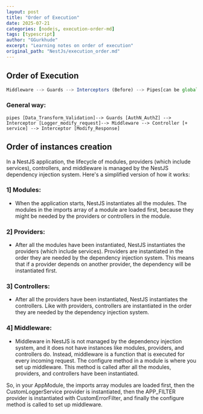 ```yaml
---
layout: post
title: "Order of Execution"
date: 2025-07-21
categories: [nodejs, execution-order-md]
tags: [typescript]
author: "GGurkhude"
excerpt: "Learning notes on order of execution"
original_path: "NestJs/execution_order.md"
---
```


## Order of Execution
```typescript
Middleware --> Guards --> Interceptors (Before) --> Pipes[can be global] --> Controller/Route Handler --> Interceptors (After) --> Exception Filters (can be any time)
```

### General way:
```
pipes [Data_Transform_Validation]--> Guards [AuthN_AuthZ] --> Interceptor [Logger_modify_request]--> Middleware --> Controller [+ service] --> Interceptor [Modify_Response]
```

## Order of instances creation

In a NestJS application, the lifecycle of modules, providers (which include services), controllers, and middleware is managed by the NestJS dependency injection system. Here's a simplified version of how it works:

### 1] Modules: 
- When the application starts, NestJS instantiates all the modules. The modules in the imports array of a module are loaded first, because they might be needed by the providers or controllers in the module.

### 2] Providers: 
- After all the modules have been instantiated, NestJS instantiates the providers (which include services). Providers are instantiated in the order they are needed by the dependency injection system. This means that if a provider depends on another provider, the dependency will be instantiated first.

### 3] Controllers: 
- After all the providers have been instantiated, NestJS instantiates the controllers. Like with providers, controllers are instantiated in the order they are needed by the dependency injection system.

### 4] Middleware:
-  Middleware in NestJS is not managed by the dependency injection system, and it does not have instances like modules, providers, and controllers do. Instead, middleware is a function that is executed for every incoming request. The configure method in a module is where you set up middleware. This method is called after all the modules, providers, and controllers have been instantiated.

So, in your AppModule, the imports array modules are loaded first, then the CustomLoggerService provider is instantiated, then the APP_FILTER provider is instantiated with CustomErrorFilter, and finally the configure method is called to set up middleware.

